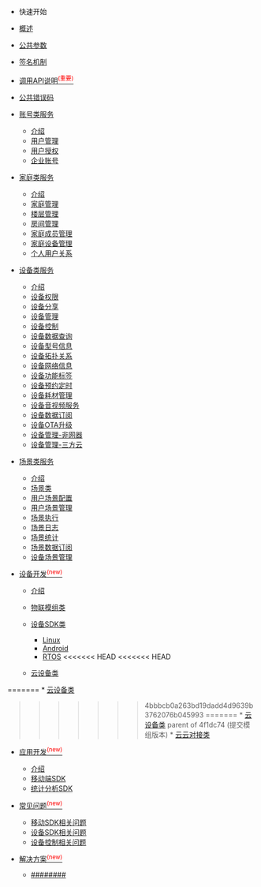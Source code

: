 * 快速开始 

* [概述](zh-cn/Overviews)  

* [公共参数](zh-cn/Parameters)  

* [签名机制](zh-cn/Signature) 

* [调用API说明<sup style="color:red">(重要)<sup>](zh-cn/API-des)     

* [公共错误码](zh-cn/ErrorCodes) 


* [账号类服务](#) 
	* [介绍](zh-cn/Account/act-intro) 
	* [用户管理](zh-cn/Account/act-manage) 
	* [用户授权](zh-cn/Account/act-auth) 
	* [企业账号](zh-cn/Account/act-third) 

* [家庭类服务](#)  
	* [介绍](zh-cn/Family/fam-intro)  
	* [家庭管理](zh-cn/Family/fam-manage) 
	* [楼层管理](zh-cn/Family/fam-floor)
	* [房间管理](zh-cn/Family/fam-room)
	* [家庭成员管理](zh-cn/Family/fam-member)
	* [家庭设备管理](zh-cn/Family/fam-device)
	* [个人用户关系](zh-cn/Family/fam-relationship)


* [设备类服务](#)  
	* [介绍](zh-cn/Device/dev-intro)  
	* [设备权限](zh-cn/Device/authorization)
	* [设备分享](zh-cn/Device/dev-share)
	* [设备管理](zh-cn/Device/dev-mgmt)
	* [设备控制](zh-cn/Device/dev-control)
	* [设备数据查询](zh-cn/Device/dataquery)
	* [设备型号信息](zh-cn/Device/dev-model)
	* [设备拓扑关系](zh-cn/Device/dev-topology)
	* [设备网络信息](zh-cn/Device/NetInfo)
	* [设备功能标签](zh-cn/Device/label)
	* [设备预约定时](zh-cn/Device/reservation)
	* [设备耗材管理](zh-cn/Device/supplies)	
	* [设备音视频服务](zh-cn/Device/audio-video)
	* [设备数据订阅](zh-cn/Device/datasubscription)	
	* [设备OTA升级](zh-cn/Device/upgradeOTA)
	* [设备管理-非网器](zh-cn/Device/dev-unconnected)
	* [设备管理-三方云](zh-cn/Device/cloud-3rd)		



* [场景类服务](#)  
	* [介绍](zh-cn/IFTTT/ifttt-intro)  
	* [场景类](zh-cn/IFTTT/ifttt-template) 
	* [用户场景配置](zh-cn/IFTTT/ifttt-config)
	* [用户场景管理](zh-cn/IFTTT/ifttt-management-user)
	* [场景执行](zh-cn/IFTTT/ifttt-execute)
	* [场景日志](zh-cn/IFTTT/ifttt-log)
	* [场景统计](zh-cn/IFTTT/ifttt-count)
	* [场景数据订阅](zh-cn/IFTTT/ifttt-subdata)
	* [设备场景管理](zh-cn/IFTTT/ifttt-management-device)





* [设备开发<sup style="color:red">(new)<sup>](#)
	* [介绍](zh-cn/Device-dev/Introduce) 
	* [物联模组类](#)
	* [设备SDK类](#)
		* [Linux](zh-cn/Device-dev/dev-linux)
		* [Android](zh-cn/Device-dev/dev-android)
		* [RTOS](zh-cn/Device-dev/dev-rtos)	
<<<<<<< HEAD
<<<<<<< HEAD
		
	* [云设备类](zh-cn/Device-dev/device-direct)
	
=======
	* [云设备类](zh-cn/Device-dev/dev-direct)
>>>>>>> 4bbbcb0a263bd19dadd4d9639b3762076b045993
=======
	* [云设备类](zh-cn/Device-dev/device-direct)
>>>>>>> parent of 4f1dc74 (提交模组版本)
	* [云云对接类](zh-cn/Device-dev/device-c2c)


* [应用开发<sup style="color:red">(new)<sup>](#)
	* [介绍](zh-cn/App-dev/Introduce) 
	* [移动端SDK](#)
	* [统计分析SDK](#)



* [常见问题<sup style="color:red">(new)<sup>](#)
	* [移动SDK相关问题](zh-cn/Questions/Introduce) 
	* [设备SDK相关问题](#)
	* [设备控制相关问题](#)


* [解决方案<sup style="color:red">(new)<sup>](#)
	* [########](zh-cn/Solutions/Introduce) 




	
